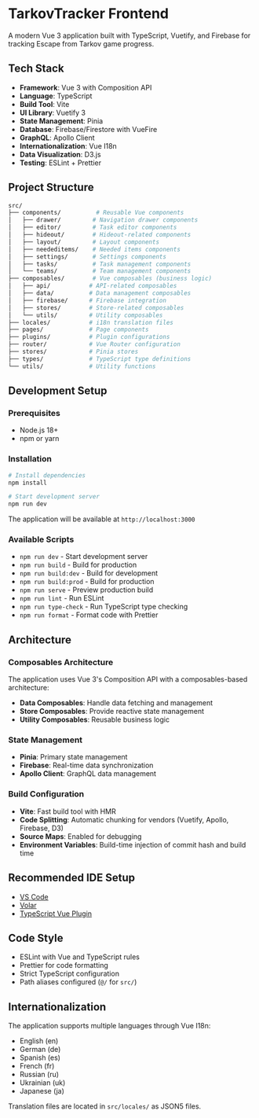 # TarkovTracker Frontend

A modern Vue 3 application built with TypeScript, Vuetify, and Firebase for tracking Escape from Tarkov game progress.

## Tech Stack

- **Framework**: Vue 3 with Composition API
- **Language**: TypeScript
- **Build Tool**: Vite
- **UI Library**: Vuetify 3
- **State Management**: Pinia
- **Database**: Firebase/Firestore with VueFire
- **GraphQL**: Apollo Client
- **Internationalization**: Vue I18n
- **Data Visualization**: D3.js
- **Testing**: ESLint + Prettier

## Project Structure

```bash
src/
├── components/          # Reusable Vue components
│   ├── drawer/         # Navigation drawer components
│   ├── editor/         # Task editor components
│   ├── hideout/        # Hideout-related components
│   ├── layout/         # Layout components
│   ├── neededitems/    # Needed items components
│   ├── settings/       # Settings components
│   ├── tasks/          # Task management components
│   └── teams/          # Team management components
├── composables/        # Vue composables (business logic)
│   ├── api/           # API-related composables
│   ├── data/          # Data management composables
│   ├── firebase/      # Firebase integration
│   ├── stores/        # Store-related composables
│   └── utils/         # Utility composables
├── locales/           # i18n translation files
├── pages/             # Page components
├── plugins/           # Plugin configurations
├── router/            # Vue Router configuration
├── stores/            # Pinia stores
├── types/             # TypeScript type definitions
└── utils/             # Utility functions
```

## Development Setup

### Prerequisites

- Node.js 18+
- npm or yarn

### Installation

```bash
# Install dependencies
npm install

# Start development server
npm run dev
```

The application will be available at `http://localhost:3000`

### Available Scripts

- `npm run dev` - Start development server
- `npm run build` - Build for production
- `npm run build:dev` - Build for development
- `npm run build:prod` - Build for production
- `npm run serve` - Preview production build
- `npm run lint` - Run ESLint
- `npm run type-check` - Run TypeScript type checking
- `npm run format` - Format code with Prettier

## Architecture

### Composables Architecture

The application uses Vue 3's Composition API with a composables-based architecture:

- **Data Composables**: Handle data fetching and management
- **Store Composables**: Provide reactive state management
- **Utility Composables**: Reusable business logic

### State Management

- **Pinia**: Primary state management
- **Firebase**: Real-time data synchronization
- **Apollo Client**: GraphQL data management

### Build Configuration

- **Vite**: Fast build tool with HMR
- **Code Splitting**: Automatic chunking for vendors (Vuetify, Apollo, Firebase, D3)
- **Source Maps**: Enabled for debugging
- **Environment Variables**: Build-time injection of commit hash and build time

## Recommended IDE Setup

- [VS Code](https://code.visualstudio.com/)
- [Volar](https://marketplace.visualstudio.com/items?itemName=Vue.volar)
- [TypeScript Vue Plugin](https://marketplace.visualstudio.com/items?itemName=Vue.vscode-typescript-vue-plugin)

## Code Style

- ESLint with Vue and TypeScript rules
- Prettier for code formatting
- Strict TypeScript configuration
- Path aliases configured (`@/` for `src/`)

## Internationalization

The application supports multiple languages through Vue I18n:

- English (en)
- German (de)
- Spanish (es)
- French (fr)
- Russian (ru)
- Ukrainian (uk)
- Japanese (ja)

Translation files are located in `src/locales/` as JSON5 files.
